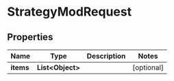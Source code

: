 

# StrategyModRequest


## Properties

Name | Type | Description | Notes
------------ | ------------- | ------------- | -------------
**items** | **List&lt;Object&gt;** |  |  [optional]




